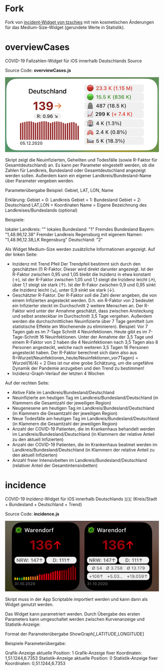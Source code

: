 # Fork

Fork von [incident-Widget von tzschies](https://github.com/tzschies/incidence) mit rein kosmetischen Änderungen für das Medium-Size-Widget (gerundete Werte in Statistik).

# overviewCases

COVID-19 Fallzahlen-Widget für iOS innerhalb Deutschlands
Source

Source Code: <b>overviewCases.js</b>

<img src=overviewCasesMedium.jpg>

Skript zeigt die Neuinfizierten, Geheilten und Todesfälle (sowie R-Faktor für Gesamtdeutschland) an.
Es kann per Parameter eingestellt werden, ob die Zahlen für Landkreis, Bundesland oder Gesamtdeutschland angezeigt werden sollen. Außerdem kann ein eigener Landkreis/Bundesland-Name über Parameter vergeben werden.

Parameterübergabe Beispiel:
Gebiet, LAT, LON, Name

Erklärung:
Gebiet = 0: Landkreis
Gebiet = 1: Bundesland
Gebiet = 2: Deutschland
LAT,LON = Koordinaten
Name = Eigene Bezeichnung des Landkreises/Bundeslands (optional)

Beispiele:

lokaler Landkreis: ""
lokales Bundesland: "1"
Fremdes Bundesland Bayern: "1,48.96,12.38"
Fremder Landkreis Regensburg mit eigenem Namen: "1,48.96,12.38,LK Regensburg"
Deutschland: "2"

Als Widget Medium-Size werden zusätzliche Informationen angezeigt. Auf der linken Seite: 
-  Inzidenz mit Trend Pfeil 
    Der Trendpfeil bestimmt sich durch den geschätzten (!) R-Faktor. Dieser wird direkt darunter angezeigt. Ist der R-Faktor zwischen 0,95 und 1,05 bleibt die Inzidenz in etwa konstant (→), ist der R-Faktor zwischen 1,05 und 1,1 steigt die Inzidenz leicht (↗), über 1,1 steigt sie stark (↑). Ist der R-Fakor zwischen 0,9 und 0,95 sinkt die Inzidenz leicht (↘), unter 0,9 sinkt sie stark (↓). 
- Geschätzter R-Faktor. 
    Der R-Faktor soll die Zahl derer angeben, die von einem Infizierten angesteckt werden. D.h. ein R-Faktor von 2 bedeutet ein Infizierter steckt im Durchschnitt 2 weitere Menschen an. Der R-Faktor wird unter der Annahme geschätzt, dass zwischen Ansteckung und selbst ansteckbar im Durchschnitt 3,5 Tage vergehen. Außerdem werden die durchschnittlichen Neuinfizierte über 7 Tage gemittelt (um statistische Effekte am Wochenende zu eliminieren). Beispiel: Vor 7 Tagen gab es im 7-Tage Schnitt 4 Neuinfektionen. Heute gibt es im 7-Tage-Schnitt 16 Neuinfektionen. Unter der Annahme der 3,5 Tage und einem R-Faktor von 2 haben die 4 Neuinfektionen nach 3,5 Tagen also 8 Personen angesteckt, welche nach weiteren 3,5 Tagen 16 Personen angesteckt haben. Der R-Faktor berechnet sich dann also aus R=Wurzel(Neuinfektionen_heute/Neuinfektionen_vor7Tagen) = Wurzel(16/4) = 2
    Dies ist nur eine grobe Schätzung, um die ungefähre Dynamik der Pandemie anzugeben und den Trend zu bestimmen!
- Inzidenz-Graph-Verlauf der letzten 4 Wochen

Auf der rechten Seite: 
- Aktive Fälle im Landkreis/Bundesland/Deutschland
- Neuinfizierte am heutigen Tag im Landkreis/Bundesland/Deutschland (in Klammern die Gesamtzahl der jeweiligen Region)
- Neugenesene am heutigen Tag im Landkreis/Bundesland/Deutschland (in Klammern die Gesamtzahl der jeweiligen Region)
- Neue Todesfälle am heutigen Tag im Landkreis/Bundesland/Deutschland (in Klammern die Gesamtzahl der jeweiligen Region)
- Anzahl der COVID-19 Patienten, die im Krankenhaus behandelt werden im Landkreis/Bundesland/Deutschland (in Klammern der relative Anteil zu den aktuell Infizierten)
- Anzahl der COVID-19 Patienten, die im Krankenhaus beatmet werden im Landkreis/Bundesland/Deutschland (in Klammern der relative Anteil zu den aktuell Infizierten)
- Anzahl freier Intensivbetten im Landkreis/Bundesland/Deutschland (relativer Anteil der Gesamtintensivbetten)

# incidence

COVID-19 Inzidenz-Widget für iOS innerhalb Deutschlands 🇩🇪 (Kreis/Stadt + Bundesland + Deutschland + Trend)

Source Code: <b>incidence.js</b>

<img src=incidence.jpg>

Skript muss in der App Scriptable importiert werden und kann dann als Widget genutzt werden. 

Das Widget kann parametriert werden. Durch Übergabe des ersten Parameters kann umgeschaltet werden zwischen Kurvenanzeige und Statistik-Anzeige:

Format der Parameterübergabe
ShowGraph[,LATITUDE,LONGITUDE]

Beispiele Parameterübergabe:

Grafik-Anzeige aktuelle Position: 1
Grafik-Anzeige fixer Koordinaten: 1,51.1244,6.7353
Statistik-Anzeige aktuelle Position: 0
Statistik-Anzeige fixer Koordinaten: 0,51.1244,6.7353
